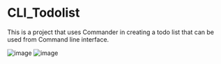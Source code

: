 # CLI_Todolist
This is a project that uses Commander in creating a todo list that can be used from Command line interface.



![image](https://github.com/user-attachments/assets/c7d28fd9-261c-43f3-bf37-a3da3f6e6bae)
![image](https://github.com/user-attachments/assets/7b3a66f2-87e8-411c-8d61-119dba38ee91)
